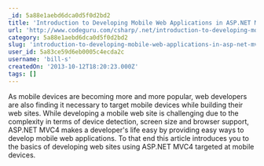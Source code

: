 ```yaml
---
_id: 5a88e1aebd6dca0d5f0d2bd2
title: 'Introduction to Developing Mobile Web Applications in ASP.NET MVC 4'
url: 'http://www.codeguru.com/csharp/.net/introduction-to-developing-mobile-web-applications-in-asp.net-mvc-4.htm'
category: 5a88e1aebd6dca0d5f0d2bd2
slug: 'introduction-to-developing-mobile-web-applications-in-asp-net-mvc-4'
user_id: 5a83ce59d6eb0005c4ecda2c
username: 'bill-s'
createdOn: '2013-10-12T18:20:23.000Z'
tags: []
---
```


As mobile devices are becoming more and more popular, web developers are also finding it necessary to target mobile devices while building their web sites. While developing a mobile web site is challenging due to the complexity in terms of device detection, screen size and browser support, ASP.NET MVC4 makes a developer's life easy by providing easy ways to develop mobile web applications. To that end this article introduces you to the basics of developing web sites using ASP.NET MVC4 targeted at mobile devices.
